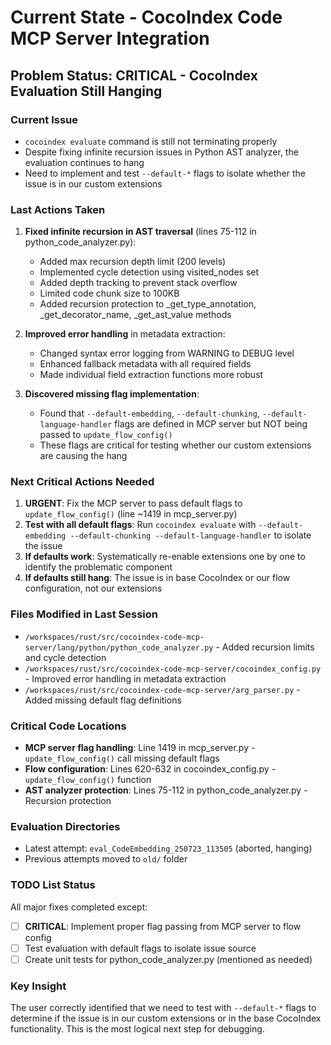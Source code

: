 # Current State - CocoIndex Code MCP Server Integration

## Problem Status: CRITICAL - CocoIndex Evaluation Still Hanging

### Current Issue
- `cocoindex evaluate` command is still not terminating properly
- Despite fixing infinite recursion issues in Python AST analyzer, the evaluation continues to hang
- Need to implement and test `--default-*` flags to isolate whether the issue is in our custom extensions

### Last Actions Taken
1. **Fixed infinite recursion in AST traversal** (lines 75-112 in python_code_analyzer.py):
   - Added max recursion depth limit (200 levels)
   - Implemented cycle detection using visited_nodes set
   - Added depth tracking to prevent stack overflow
   - Limited code chunk size to 100KB
   - Added recursion protection to _get_type_annotation, _get_decorator_name, _get_ast_value methods

2. **Improved error handling** in metadata extraction:
   - Changed syntax error logging from WARNING to DEBUG level
   - Enhanced fallback metadata with all required fields
   - Made individual field extraction functions more robust

3. **Discovered missing flag implementation**:
   - Found that `--default-embedding`, `--default-chunking`, `--default-language-handler` flags are defined in MCP server but NOT being passed to `update_flow_config()`
   - These flags are critical for testing whether our custom extensions are causing the hang

### Next Critical Actions Needed
1. **URGENT**: Fix the MCP server to pass default flags to `update_flow_config()` (line ~1419 in mcp_server.py)
2. **Test with all default flags**: Run `cocoindex evaluate` with `--default-embedding --default-chunking --default-language-handler` to isolate the issue
3. **If defaults work**: Systematically re-enable extensions one by one to identify the problematic component
4. **If defaults still hang**: The issue is in base CocoIndex or our flow configuration, not our extensions

### Files Modified in Last Session
- `/workspaces/rust/src/cocoindex-code-mcp-server/lang/python/python_code_analyzer.py` - Added recursion limits and cycle detection
- `/workspaces/rust/src/cocoindex-code-mcp-server/cocoindex_config.py` - Improved error handling in metadata extraction
- `/workspaces/rust/src/cocoindex-code-mcp-server/arg_parser.py` - Added missing default flag definitions

### Critical Code Locations
- **MCP server flag handling**: Line 1419 in mcp_server.py - `update_flow_config()` call missing default flags
- **Flow configuration**: Lines 620-632 in cocoindex_config.py - `update_flow_config()` function
- **AST analyzer protection**: Lines 75-112 in python_code_analyzer.py - Recursion protection

### Evaluation Directories
- Latest attempt: `eval_CodeEmbedding_250723_113505` (aborted, hanging)
- Previous attempts moved to `old/` folder

### TODO List Status
All major fixes completed except:
- [ ] **CRITICAL**: Implement proper flag passing from MCP server to flow config
- [ ] Test evaluation with default flags to isolate issue source
- [ ] Create unit tests for python_code_analyzer.py (mentioned as needed)

### Key Insight
The user correctly identified that we need to test with `--default-*` flags to determine if the issue is in our custom extensions or in the base CocoIndex functionality. This is the most logical next step for debugging.